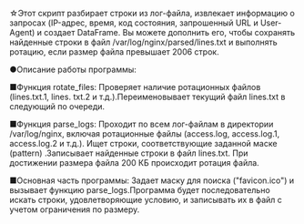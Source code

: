 ☆Этот скрипт разбирает строки
из лог-файла, извлекает информацию
о запросах (IP-адрес, время, код 
состояния, запрошенный URL и User-Agent)
и создает DataFrame. Вы можете дополнить
его, чтобы сохранять найденные строки в 
файл /var/log/nginx/parsed/lines.txt и 
выполнять ротацию, если размер файла 
превышает 2006 строк.

●Описание работы программы:

■Функция rotate_files:
Проверяет наличие 
ротационных файлов (lines.txt.1, lines.
txt.2 и т.д.).Переименовывает текущий 
файл lines.txt в следующий по очереди.

■Функция parse_logs:
Проходит по всем лог-файлам в директории
/var/log/nginx, включая ротационные файлы
(access.log, access.log.1, access.log.2 и т.д.).
Ищет строки, соответствующие заданной маске (pattern)
.Записывает найденные строки в файл lines.txt.
При достижении размера файла 200 КБ происходит ротация
файла.

■Основная часть программы:
Задает маску для поиска ("favicon.ico") и вызывает функцию
parse_logs.Программа будет последовательно искать строки,
удовлетворяющие условию, и записывать их в файл с учетом 
ограничения по размеру.
